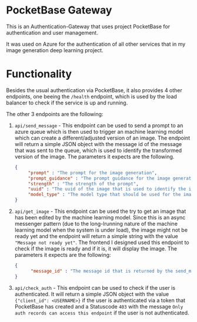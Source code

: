 # PocketBase Gateway

This is an Authentication-Gateway that uses project PocketBase for authentication and user management.

It was used on Azure for the authentication of all other services that in my image generation deep learning
project.

# Functionality

Besides the usual authentication via PocketBase, it also provides 4 other endpoints, one beeing the
`/health` endpoint, which is used by the load balancer to check if the service is up and running.

The other 3 endpoints are the following:

1. `api/send_message` - This endpoint can be used to send a prompt to an azure queue which is then used to trigger an
   machine learning model which can create a different/adjusted version of an image. The endpoint will return a simple
   JSON object with the message id of the message that was sent to the queue, which is used to identify the transformed
   version of the image.
   The parameters it expects are the following.

   ```json
   {
        "prompt" : "The prompt for the image generation",
        "prompt_guidance" : "The prompt guidance for the image generation",
        "strength" : "The strength of the prompt",
        "uuid" : "The uuid of the image that is used to identify the image in the database",
        "model_type" : "The model type that should be used for the image generation"
   }
   ```
2. `api/get_image` - This endpoint can be used the try to get an image that has been edited by the machine learning
   model. Since this is an async messenger pattern (due to the long-lrunning nature of the machine learning model when
   the system is under load), the image might not be ready yet and the endpoint will return a
   simple string with the value `"Message not ready yet"`. The frontend I designed used this endpoint to check if the
   image is ready and if it is, it will display the image. The parameters it expects are the following:
    ```json
    {
          "message_id" : "The message id that is returned by the send_message endpoint, which is used to identify the image"
    }
    ```

3. `api/check_auth` - This endpoint can be used to check if the user is authenticated. It will return a simple JSON
   object with the value `{"client_id": <USERNAME>}` if the user is authenticated via a token that PocketBase has
   created
   and a Statuscode `403` with the message `Only auth records can access this endpoint` if the user is not
   authenticated.
